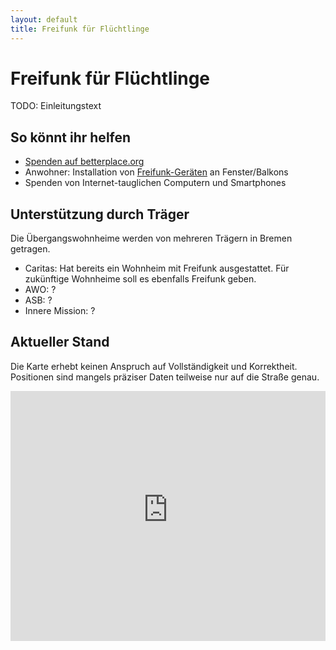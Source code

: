 ```yaml
---
layout: default
title: Freifunk für Flüchtlinge
---
```

# Freifunk für Flüchtlinge

TODO: Einleitungstext

## So könnt ihr helfen

* [Spenden auf betterplace.org](https://www.betterplace.org/de/projects/34387-freifunk-fur-fluchlinge-in-bremen)
* Anwohner: Installation von [Freifunk-Geräten](http://wiki.bremen.freifunk.net/Anleitungen/Firmware/Flashen#auswahl-der-hardware) an Fenster/Balkons
* Spenden von Internet-tauglichen Computern und Smartphones


## Unterstützung durch Träger

Die Übergangswohnheime werden von mehreren Trägern in Bremen getragen.

* Caritas: Hat bereits ein Wohnheim mit Freifunk ausgestattet. Für zukünftige Wohnheime soll es ebenfalls Freifunk geben.
* AWO: ?
* ASB: ?
* Innere Mission: ?


## Aktueller Stand

Die Karte erhebt keinen Anspruch auf Vollständigkeit und Korrektheit.
Positionen sind mangels präziser Daten teilweise nur auf die Straße genau.

<iframe height="640" width="420" frameborder="0" src="https://render.githubusercontent.com/view/geojson?url=https://raw.githubusercontent.com/FreifunkBremen/FreifunkBremen.github.io/master/refugees.geojson" style="width: 100%; height:400px; max-height: 100%;">
